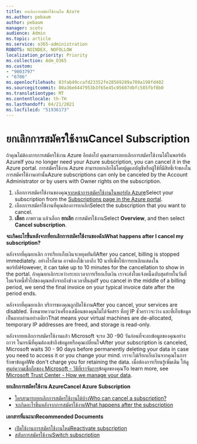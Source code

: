 ```yaml
---
title: ยกเลิกการสมัครใช้งานใน Azure
ms.author: pebaum
author: pebaum
manager: scotv
audience: Admin
ms.topic: article
ms.service: o365-administration
ROBOTS: NOINDEX, NOFOLLOW
localization_priority: Priority
ms.collection: Adm_O365
ms.custom:
- "9003797"
- "6786"
ms.openlocfilehash: 83fab49ccafd23352fe28569289a709a198fd402
ms.sourcegitcommit: 80a36e6447953b3f65e45c05607dbfc585fbf8b0
ms.translationtype: MT
ms.contentlocale: th-TH
ms.lasthandoff: 04/21/2021
ms.locfileid: "51936173"
---
```

# <a name="cancel-subscription"></a><span data-ttu-id="d50a8-102">ยกเลิกการสมัครใช้งาน</span><span class="sxs-lookup"><span data-stu-id="d50a8-102">Cancel Subscription</span></span>

<span data-ttu-id="d50a8-103">ถ้าคุณไม่ต้องการการสมัครใช้งาน Azure อีกต่อไป คุณสามารถยกเลิกการสมัครใช้งานได้ในพอร์ทัล Azure</span><span class="sxs-lookup"><span data-stu-id="d50a8-103">If you no longer need your Azure subscription, you can cancel it in the Azure portal.</span></span> <span data-ttu-id="d50a8-104">การสมัครใช้งาน Azure สามารถยกเลิกได้โดยผู้ดูแลบัญชีหรือผู้ใช้ที่มีสิทธิ์เจ้าของในการสมัครใช้งานเท่านั้น</span><span class="sxs-lookup"><span data-stu-id="d50a8-104">Azure subscriptions can only be canceled by the Account Administrator or by users with Owner rights on the subscription.</span></span>

1. <span data-ttu-id="d50a8-105">เลือกการสมัครใช้งานของคุณ[จากหน้าการสมัครใช้งานในพอร์ทัล Azure](https://portal.azure.com/#blade/Microsoft_Azure_Billing/SubscriptionsBlade)</span><span class="sxs-lookup"><span data-stu-id="d50a8-105">Select your subscription from the [Subscriptions page in the Azure portal](https://portal.azure.com/#blade/Microsoft_Azure_Billing/SubscriptionsBlade).</span></span>
2. <span data-ttu-id="d50a8-106">เลือกการสมัครใช้งานที่คุณต้องการยกเลิก</span><span class="sxs-lookup"><span data-stu-id="d50a8-106">Select the subscription that you want to cancel.</span></span>
3. <span data-ttu-id="d50a8-107">**เลือก** ภาพรวม แล้วเลือก **ยกเลิก** การสมัครใช้งาน</span><span class="sxs-lookup"><span data-stu-id="d50a8-107">Select **Overview**, and then select **Cancel subscription**.</span></span>

<span data-ttu-id="d50a8-108">**จะเกิดอะไรขึ้นหลังจากที่ยกเลิกการสมัครใช้งานของฉัน**</span><span class="sxs-lookup"><span data-stu-id="d50a8-108">**What happens after I cancel my subscription?**</span></span>

<span data-ttu-id="d50a8-109">หลังจากที่คุณยกเลิก การเรียกเก็บเงินจะหยุดทันที</span><span class="sxs-lookup"><span data-stu-id="d50a8-109">After you cancel, billing is stopped immediately.</span></span> <span data-ttu-id="d50a8-110">อย่างไรก็ตาม อาจต้องใช้เวลาถึง 10 นาทีเพื่อให้การยกเลิกแสดงในพอร์ทัล</span><span class="sxs-lookup"><span data-stu-id="d50a8-110">However, it can take up to 10 minutes for the cancellation to show in the portal.</span></span> <span data-ttu-id="d50a8-111">ถ้าคุณยกเลิกระหว่างระยะเวลาการเรียกเก็บเงิน เราจะส่งใบแจ้งหนี้ฉบับสุดท้ายในวันที่ใบแจ้งหนี้ทั่วไปของคุณหลังจากถึงช่วงเวลาสิ้นสุด</span><span class="sxs-lookup"><span data-stu-id="d50a8-111">If you cancel in the middle of a billing period, we send the final invoice on your typical invoice date after the period ends.</span></span>

<span data-ttu-id="d50a8-112">หลังจากที่คุณยกเลิก บริการของคุณถูกปิดใช้งาน</span><span class="sxs-lookup"><span data-stu-id="d50a8-112">After you cancel, your services are disabled.</span></span> <span data-ttu-id="d50a8-113">ซึ่งหมายความว่าเครื่องเสมือนของคุณไม่ได้จัดสรร ที่อยู่ IP ชั่วคราวจะว่าง และที่เก็บข้อมูลเป็นแบบอ่านอย่างเดียว</span><span class="sxs-lookup"><span data-stu-id="d50a8-113">That means your virtual machines are de-allocated, temporary IP addresses are freed, and storage is read-only.</span></span>

<span data-ttu-id="d50a8-114">หลังจากยกเลิกการสมัครใช้งานแล้ว Microsoft จะรอ 30 -90 วันก่อนที่จะลบข้อมูลของคุณอย่างถาวร ในกรณีที่คุณต้องเข้าถึงข้อมูลหรือคุณเปลี่ยนใจ</span><span class="sxs-lookup"><span data-stu-id="d50a8-114">After your subscription is canceled, Microsoft waits 30 - 90 days before permanently deleting your data in case you need to access it or you change your mind.</span></span> <span data-ttu-id="d50a8-115">เราจะไม่เรียกเก็บเงินจากคุณในการรักษาข้อมูล</span><span class="sxs-lookup"><span data-stu-id="d50a8-115">We don't charge you for retaining the data.</span></span> <span data-ttu-id="d50a8-116">เมื่อต้องการเรียนรู้เพิ่มเติม ให้ดู [ศูนย์ความเชื่อถือของ Microsoft - วิธีที่เราจัดการ](https://go.microsoft.com/fwLink/p/?LinkID=822930&clcid=0x409)ข้อมูลของคุณ</span><span class="sxs-lookup"><span data-stu-id="d50a8-116">To learn more, see [Microsoft Trust Center - How we manage your data](https://go.microsoft.com/fwLink/p/?LinkID=822930&clcid=0x409).</span></span>

<span data-ttu-id="d50a8-117">**ยกเลิกการสมัครใช้งาน Azure**</span><span class="sxs-lookup"><span data-stu-id="d50a8-117">**Cancel Azure Subscription**</span></span>

- [<span data-ttu-id="d50a8-118">ใครสามารถยกเลิกการสมัครใช้งานได้บ้าง</span><span class="sxs-lookup"><span data-stu-id="d50a8-118">Who can cancel a subscription?</span></span>](https://docs.microsoft.com/azure/billing/billing-how-to-cancel-azure-subscription?WT.mc_id=Portal-Microsoft_Azure_Support#who-can-cancel-a-subscription)
- [<span data-ttu-id="d50a8-119">จะเกิดอะไรขึ้นหลังจากการสมัครใช้งาน</span><span class="sxs-lookup"><span data-stu-id="d50a8-119">What happens after the subscription</span></span>](https://docs.microsoft.com/azure/billing/billing-how-to-cancel-azure-subscription?WT.mc_id=Portal-Microsoft_Azure_Support#what-happens-after-i-cancel-my-subscription)

<span data-ttu-id="d50a8-120">**เอกสารที่แนะนา**</span><span class="sxs-lookup"><span data-stu-id="d50a8-120">**Recommended Documents**</span></span>

- [<span data-ttu-id="d50a8-121">เปิดใช้งานการสมัครใช้งานใหม่</span><span class="sxs-lookup"><span data-stu-id="d50a8-121">Reactivate subscription</span></span>](https://docs.microsoft.com/azure/billing/billing-how-to-cancel-azure-subscription?WT.mc_id=Portal-Microsoft_Azure_Support#reactivate-subscription)
- [<span data-ttu-id="d50a8-122">สลับการสมัครใช้งาน</span><span class="sxs-lookup"><span data-stu-id="d50a8-122">Switch subscription</span></span>](https://docs.microsoft.com/azure/billing/billing-how-to-switch-azure-offer?WT.mc_id=Portal-Microsoft_Azure_Support)